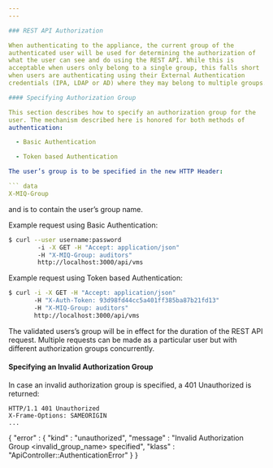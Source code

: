 ```yaml
---
---

### REST API Authorization

When authenticating to the appliance, the current group of the
authenticated user will be used for determining the authorization of
what the user can see and do using the REST API. While this is
acceptable when users only belong to a single group, this falls short
when users are authenticating using their External Authentication
credentials (IPA, LDAP or AD) where they may belong to multiple groups.

#### Specifying Authorization Group

This section describes how to specify an authorization group for the
user. The mechanism described here is honored for both methods of
authentication:

  - Basic Authentication

  - Token based Authentication

The user’s group is to be specified in the new HTTP Header:

``` data
X-MIQ-Group
```

and is to contain the user’s group name.

Example request using Basic Authentication:

``` sh
$ curl --user username:password
        -i -X GET -H "Accept: application/json"
        -H "X-MIQ-Group: auditors"
        http://localhost:3000/api/vms
```

Example request using Token based Authentication:

``` sh
$ curl -i -X GET -H "Accept: application/json"
       -H "X-Auth-Token: 93d98fd44cc5a401ff385ba87b21fd13"
       -H "X-MIQ-Group: auditors"
       http://localhost:3000/api/vms
```

The validated users’s group will be in effect for the duration of the
REST API request. Multiple requests can be made as a particular user but
with different authorization groups concurrently.

#### Specifying an Invalid Authorization Group

In case an invalid authorization group is specified, a 401 Unauthorized
is returned:

``` data
HTTP/1.1 401 Unauthorized
X-Frame-Options: SAMEORIGIN
...
```


{
  "error" : {
    "kind" : "unauthorized",
    "message" : "Invalid Authorization Group <invalid_group_name> specified",
    "klass" : "ApiController::AuthenticationError"
  }
}
```
